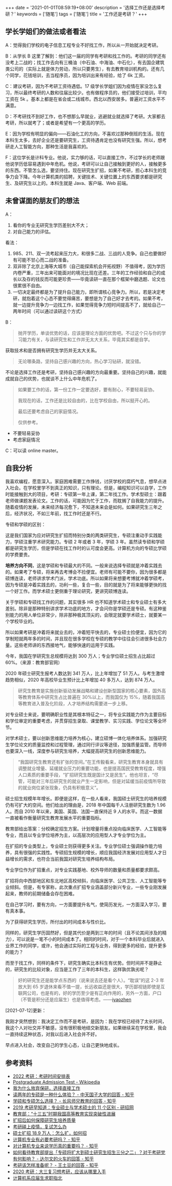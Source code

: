 +++
date = '2021-01-01T08:59:19+08:00'
description = '选择工作还是选择考研？'
keywords = ['随笔']
tags = ['随笔']
title = '工作还是考研？'
+++

## 学长学姐们的做法或者看法

A：觉得我们学校的电子信息工程专业不好找工作，所以从一开始就决定考研。

B：从学长 B 这里了解到：他们这一届的同学有考研和找工作的。考研的同学还有没考上二战的；找工作去向有三桶油（中石油、中海油、中石化），有去国企建筑类公司的（实际上就是体力劳动，所以只要男生），有去教育培训机构的。还有几个同学，花钱培训，去当程序员，因为培训出来有经验，给了 6k 工资。

C：建议考研，因为不考研工资待遇低。17 级学长学姐们因为疫情在家没怎么复习，所以最终考研的人数和往届比较少。也有做程序员的，他们接受过培训，平均工资在 5k 。基本上都是在省会或二线城市。西北以西安居多。普遍对工资水平不满意。

D：不考研找不到好工作，也不想那么早就业，逃避就业就选择了考研。大家都去考研，所以就考了；或者是希望有一个更高的学历。

E：因为学校有明显的偏向——石油化工的方向，不喜欢过那种倒班的生活。现在本科生太多，去好企业还是要研究生，工资待遇肯定也没有研究生强。所以，想考研走人工智能方向，那种生活是我喜欢的。

F：这位学长是计科专业。他说，实力够的话，可以直接工作，不过学长的老师跟他说学历低容易遇到中年危机。他说，考研可以让自己接触到更好的人，接触更多的东西。不管怎么选，要坚持住。现在研究生扩招，如果不考研，担心本科生的竞争力会下降。今年计算机类的招聘，关键技术、关键位置上的东西要求都是研究生、及研究生以上的。本科生就是 Java、客户端、Web 前端。

## 未曾谋面的朋友们的想法

A：

1. 看你的专业无研究生学历差别大不大；
2. 对自己能力的评估。

看法：

1. 985、211、双一流考起来压力大，和很多二战、三战的人竞争。自己也要做好有可能不甘心而二战的准备。
2. 双非除了北京上海等大城市（自己能探索机会开拓视野）不值得考，因为学历内卷严重，三年出来可能面对的境况比现在还差。三年的工作经验和自己的成长以及存的钱反而可能更珍贵——毕竟读研一直在那个框架中磨选题、论文也很累很不自由。
3. 一切决定最终都是为了提升自己能力，即所谓核心竞争力。所以，若是决定考研，就抱着这个心态不要觉得痛苦，要想是为了自己好才去考的。如果不考，就一边提升竞争力一边找工作，如果觉得竞争力短时间提高不了，就给自己一两年时间（可以通过读研这个方式）

B：

> 抛开学历，单谈优势的话，应该是理论方面的优势吧。不过这个只与你的学习能力有关，与读研究生和工作并无太大关系，毕竟其实都是自学。

获取技术和是否拥有研究生学历并无太大关系。

> 无论哪条路，坚持自己感兴趣的方向，热心学习钻研，就没错。

不论是选择工作还是考研，坚持自己感兴趣的方向最重要。坚持自己的兴趣，就能成就自己的优势，也就谈不上什么中年危机了。

> 如果要工作的话，第一份工作一定要选好，要有耐心，不要轻易妥协。
>
> 我现在的话，工作还是比较自由的，比在学校自由，所以挺开心的。
>
> 最后还要考虑自己的家庭情况。
>
> 仅供参考。

- 不要轻易妥协
- 考虑家庭情况

C：可以读 online master。

## 自我分析

我喜欢编程，愿意深入。家庭困难需要工作挣钱，讨厌学校的腐朽气息，想早点进入社会。在学校里学不到真正的知识，只有理论。但是，编程知识可以自学，工作时能接触到大的项目，考研：专硕第一年上课，第二年找工作。学术型硕士：跟着老师做课题发表论文。工作的话，可能因为忙于工作，而耽搁了自我能力的提升。随着疫情的发展，未来经济每况愈下，不知道未来会是如何。如果研究生三年之后，经济状况，不如三年前，找工作时还是不行。

专硕和学硕的区别：

这是我们国家为应对研究生扩招而特别分类的两类研究生，专硕注重动手实践能力，学硕注重学术研究能力。专硕 2 年或者 3 年，学硕 3 年。虽然读专硕和学硕都是研究生学历，但是学硕在找工作时的认可度会更高。计算机方向的专硕比学硕的学费要贵。

**培养方向不同**，这是学硕和专硕最大的不同。一般来说选择专硕就是冲着实践去的。如果考了专硕，将来再去考博会不捡便宜。老师有可能不要你，因为很多都是硕博连读，老师讲求学术门派，学术功底。所以如果将来想要考博就冲着学硕考，因为专硕是冲着实践去的，功利一些，复合一些，目的就是为了将来能够更快的找一个好工作。而学术硕士更侧重于理论研究，更讲究硕博连读。

关于学硕和专硕找工作的问题，其实很多 HR 也不知道学术硕士和专业硕士有多大差别。除非是那种特别讲求学术功底的地方，才会问你是学硕还是专硕。有这种鉴别能力的用人单位非常少，除非那种极其顶尖的，会限定就要学术硕士，就要某一个学校毕业的。

所以如果考研是冲着将来就业去的，冲着短平快去的，专业硕士捡便宜，因为它的学制短就两年多的时间，并且现在很多学校在专硕的教学中往往会引进很多社会力量。这些老师讲的东西接地气，能够快速的运用于实践。

今年，我国在学研究生总规模将达到 300 万人；专业学位硕士招生占比超过 60%。（来源：教育部官网）

2020 年硕士研究生报考人数达到 341 万人，比上年增加了 51 万人。与考生激增趋势相似，2020 年高校毕业生预计比上年增加 40 多万人，达到 874 万人。

> 研究生教育是实施创新驱动发展战略和建设创新型国家的核心要素，国外高等教育体系中研究生占比普遍在 30%以上，而我国仅为 15%，随着我国高等教育进入普及化阶段，人才培养结构需要进一步上移。

对专业硕士来说，要明确职业性是其根本特征之一，将专业实践能力作为主要目标和学位审定的重要考虑，并贯穿招生录取、课堂教学、实习实践、学位论文等全环节。

对学术硕士，要以创新思维能力培养为核心，建立硕博一体化培养体系。加强研究生学位论文的质量监控和过程管理，通过同行评议等途径，加强质量监管。而导师也要深入一线，深度参与研究生培养，大幅提高研究生的创新思维能力。

> “我国研究生教育还有扩张的空间。”在王传毅看来，研究生教育本身就具有调整就业增量、延缓就业压力的重要功能，也是提高国民受教育程度，增强人口素质的重要手段，“扩招研究生既是国计又是民生”。他也坦言，“尽管，可能对三年后研究生的就业产生一定影响，但是对延缓当前疫情所导致的就业岗位紧张现象，仍具有积极意义”。

硕士招生规模年年增长。即便是这样，在一些人看来，我国硕士研究生的培养规模仍有可扩大的空间。他们给出的理由是，2018 年中国每千人注册研究生数为 1.96 人。而自 2010 年以来，美国、英国、法国一直保持近 9 人的水平。而这一数据一直被看作衡量研究生教育发展水平的重要指标。

教育部给出答案：分校确定招生方案。计划增量将重点投向临床医学、人工智能等专业，而且以专业学位培养为主，以高层次的应用型人才专业学位为主。

在扩招的专业类型上，专业硕士则获得更多关注。专业学位硕士强调操作能力培养，具有很强的实践性。专硕招生规模的增长，顺应我国经济发展对应用型人才日益增长的需求，也符合当前我国对研究生培养结构布局。

专业学位作为扩招重点，对专业实践基地、校外导师的数量和质量都要求颇高。

扩招将向中西部地区和东北地区高校倾斜，向临床医学、公共卫生、人工智能等专业倾斜。但是，有专家称，此次重点扩招专业涵盖部分新兴专业，一些专业刚发展起来，教师的前期储备会存在困难。

在自己学习时，要有方向，一方面要提升名气，使简历发光，一方面深入学习，要有真本事。

为了获得研究生学历，所付出的时间成本与性价比。

同样的，研究生学历固然好，但是其代价是两到三年的时间（且不论其间涉及的精力），可以说是一笔不小的时间成本了。相同的时间，对于一个本科毕业后就进入业界工作的同学，或许，他会通过实际的工程与业务，得到更多的经验，提升更多的能力？

而至于找工作，同样的条件下，研究生确实比本科生有优势。但时间并不是静止的，研究生的比较对象，应当是工作了三年的本科生，这样孰优孰劣呢？

> 好的研究生还是能学点东西的（说来说去还是看个人）。“耽误”的这 2-3 年放大到 65 岁退休来看不值一提，长远收益还是很大，学历鄙视链即使是互联网公司，也是有的，好的学历至少是有正向作用的，另外一方面，户口（不管是积分还是应届生）也是值得考虑。——[iyaozhen](https://www.v2ex.com/member/iyaozhen)

[2021-07-12]更新：

我刚才突然想到：我决定工作而不是考研，是因为：我在学校已经待了太长时间，我这个人对社交并不敏感，没有很积极地结交新朋友。如果继续呆在学校里，我会一直持续这种状态，对我以后进入社会并不好。

早点进入社会，改变自己的学生心态，让自己更快地成长。

## 参考资料

- [2022 考研：考研时间安排表](https://zhuanlan.zhihu.com/p/87584642)
- [Postgraduate Admission Test - Wikipedia](https://en.wikipedia.org/wiki/Postgraduate_Admission_Test)
- [我为什么放弃保研，选择直接工作](https://www.imwzk.com/posts/2020-07-19-why-i-choose-to-work-after-graduation/)
- [读两年的专硕是一种什么体验？ - 中天国子大学的回答 - 知乎](https://www.zhihu.com/question/28755681/answer/957787747)
- [学硕和专硕怎么选择？ - 长风师兄教育的回答 - 知乎](https://www.zhihu.com/question/55962301/answer/867891931)
- [2019 考研早知道：专业硕士与学术硕士的 11 个区别 - 研招网](https://yz.chsi.com.cn/kyzx/bkzn/201805/20180522/1690412124.html)
- [教育部：“十三五”时期我国高等教育实现突破性进展](http://www.moe.gov.cn/fbh/live/2020/52717/mtbd/202012/t20201204_503520.html)
- [扩招后如何保障研究生培养质量](http://www.moe.gov.cn/jyb_xwfb/s5147/202005/t20200528_459881.html)
- [考研碰上疫情，复试怎么办](http://www.moe.gov.cn/jyb_xwfb/s5147/202003/t20200303_426788.html)
- [硕士扩招 18.9 万人：怎么扩，如何招](http://www.moe.gov.cn/jyb_xwfb/s5147/202003/t20200311_429779.html)
- [计算机专业有必要考研吗？ - 知乎](https://zhuanlan.zhihu.com/p/90396934)
- [对计算机专业来说学历真的重要吗？ - 知乎](https://zhuanlan.zhihu.com/p/84350029)
- [如何看待教育部提出「专硕将扩大到硕士研究生招生三分之二」？对于考研党有何影响？ - 达尔文的火车的回答 - 知乎](https://www.zhihu.com/question/423606967/answer/1501734515)
- [考研该怎样准备呢？ - 王土豆的回答 - 知乎](https://www.zhihu.com/question/20462634/answer/44989131)
- [2020 考研：大三复习想考研，应该从哪里入手](https://yz.chsi.com.cn/kyzx/jyxd/201908/20190808/1811678376.html)
- [计算机系应届生求职指北](https://github.com/easychen/career-guide-for-cs-graduate)
